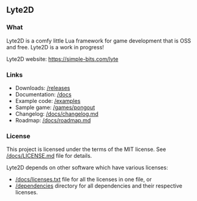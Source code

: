 ## Lyte2D

### What

Lyte2D is a comfy little Lua framework for game development that is OSS and free. Lyte2D is a work in progress!

Lyte2D website: https://simple-bits.com/lyte

### Links

- Downloads: [/releases](https://github.com/morew4rd/lyte2d/releases)
- Documentation: [/docs](/docs)
- Example code: [/examples](/examples)
- Sample game: [/games/pongout](/games/pongout)
- Changelog: [/docs/changelog.md](/docs/changelog.md)
- Roadmap: [/docs/roadmap.md](/docs/roadmap.md)


### License

This project is licensed under the terms of the MIT license. See [/docs/LICENSE.md](/docs/LICENSE.md) file for details.

Lyte2D depends on other software which have various licenses:

- [/docs/licenses.txt](/docs/licenses.txt) file for all the licenses in one file, or
- [/dependencies](/dependencies) directory for all dependencies and their respective licenses.

